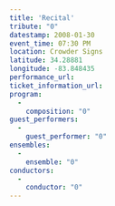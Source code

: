 ```yaml
---
title: 'Recital'
tribute: "0"
datestamp: 2008-01-30
event_time: 07:30 PM
location: Crowder Signs
latitude: 34.28881
longitude: -83.848435
performance_url: 
ticket_information_url: 
program: 
  -
    composition: "0"
guest_performers: 
  -
    guest_performer: "0"
ensembles: 
  -
    ensemble: "0"
conductors: 
  -
    conductor: "0"
---
```

